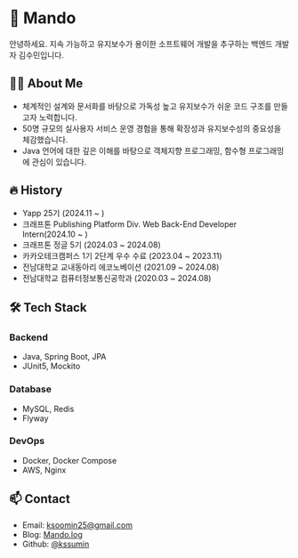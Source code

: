 # 🥟 Mando

안녕하세요. 지속 가능하고 유지보수가 용이한 소프트웨어 개발을 추구하는 백엔드 개발자 김수민입니다.

## 👩‍💻 About Me

* 체계적인 설계와 문서화를 바탕으로 가독성 높고 유지보수가 쉬운 코드 구조를 만들고자 노력합니다.
* 50명 규모의 실사용자 서비스 운영 경험을 통해 확장성과 유지보수성의 중요성을 체감했습니다.
* Java 언어에 대한 깊은 이해를 바탕으로 객체지향 프로그래밍, 함수형 프로그래밍에 관심이 있습니다.

## 🔥 History
* Yapp 25기 (2024.11 ~ )
* 크래프톤 Publishing Platform Div. Web Back-End Developer Intern(2024.10 ~ )
* 크래프톤 정글 5기 (2024.03 ~ 2024.08)
* 카카오테크캠퍼스 1기 2단계 우수 수료 (2023.04 ~ 2023.11)
* 전남대학교 교내동아리 에코노베이션 (2021.09 ~ 2024.08)
* 전남대학교 컴퓨터정보통신공학과 (2020.03 ~ 2024.08)

## 🛠 Tech Stack

### Backend
* Java, Spring Boot, JPA
* JUnit5, Mockito

### Database
* MySQL, Redis
* Flyway

### DevOps
* Docker, Docker Compose
* AWS, Nginx

## 📫 Contact
* Email: ksoomin25@gmail.com
* Blog: [Mando.log](https://velog.io/@kssumin)
* Github: [@kssumin](https://github.com/kssumin)
